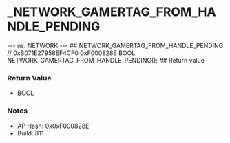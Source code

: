 # _NETWORK_GAMERTAG_FROM_HANDLE_PENDING

--- ns: NETWORK --- ## NETWORK_GAMERTAG_FROM_HANDLE_PENDING  // 0xB071E27958EF4CF0 0xF000828E BOOL NETWORK_GAMERTAG_FROM_HANDLE_PENDING();   ## Return value

### Return Value
* BOOL

### Notes
* AP Hash: 0x0xF000828E
* Build: 811

